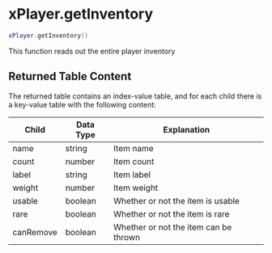 # xPlayer.getInventory

```lua
xPlayer.getInventory()
```

This function reads out the entire player inventory

## Returned Table Content

The returned table contains an index-value table, and for each child there is a key-value table with the following content:

| Child     | Data Type | Explanation                           |
|-----------|-----------|---------------------------------------|
| name      | string    | Item name                             |
| count     | number    | Item count                            |
| label     | string    | Item label                            |
| weight    | number    | Item weight                           |
| usable    | boolean   | Whether or not the item is usable     |
| rare      | boolean   | Whether or not the item is rare       |
| canRemove | boolean   | Whether or not the item can be thrown |
